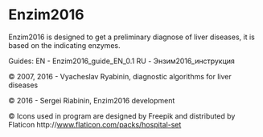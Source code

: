 # Enzim2016

Enzim2016 is designed to get a preliminary diagnose of liver diseases, it is based on the indicating enzymes.

Guides:
EN - Enzim2016_guide_EN_0.1
RU - Энзим2016_инструкция 

© 2007, 2016 - Vyacheslav Ryabinin, diagnostic algorithms for liver diseases

© 2016 - Sergei Riabinin, Enzim2016 development

© Icons used in program are designed by Freepik and distributed by Flaticon http\://www.flaticon.com/packs/hospital-set
